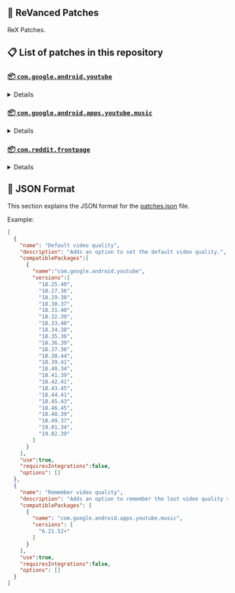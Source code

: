 ## 🧩 ReVanced Patches

ReX Patches.

## 📋 List of patches in this repository

### [📦 `com.google.android.youtube`](https://play.google.com/store/apps/details?id=com.google.android.youtube)
<details>

| 💊 Patch | 📜 Description | 🏹 Target Version |
|:--------:|:--------------:|:-----------------:|
| `Add splash animation` | Adds old style splash animation. | 18.25.40 ~ 19.02.39 |
| `Alternative thumbnails` | Adds options to replace video thumbnails using the DeArrow API or image captures from the video. | 18.25.40 ~ 19.02.39 |
| `Ambient mode switch` | Adds an option to bypass the restrictions of ambient mode or disable it completely. | 18.25.40 ~ 19.02.39 |
| `Append time stamps information` | Adds an option to add the current video quality or playback speed in brackets next to the current time. | 18.25.40 ~ 19.02.39 |
| `Change player flyout panel toggles` | Adds an option to use text toggles instead of switch toggles within the additional settings menu. | 18.25.40 ~ 19.02.39 |
| `Change start page` | Adds an option to set which page the app opens in instead of the homepage. | 18.25.40 ~ 19.02.39 |
| `Custom branding heading` | Applies a custom heading in the top left corner within the app. | 18.25.40 ~ 19.02.39 |
| `Custom branding icon YouTube` | Change the YouTube launcher icon to the icon specified in options.json. | 18.25.40 ~ 19.02.39 |
| `Custom branding name YouTube` | Rename the YouTube app to the name specified in options.json. | 18.25.40 ~ 19.02.39 |
| `Custom double tap length` | Add 'double-tap to seek' value. | 18.25.40 ~ 19.02.39 |
| `Custom package name` | Changes the package name for the non-root build of YouTube and YouTube Music to the name specified in options.json. | all |
| `Custom playback speed` | Adds options to customize available playback speeds. | 18.25.40 ~ 19.02.39 |
| `Custom player overlay opacity` | Adds an option to change the opacity of the video player background when player controls are visible. | 18.25.40 ~ 19.02.39 |
| `Custom seekbar color` | Adds an option to customize seekbar colors in video players and video thumbnails. | 18.25.40 ~ 19.02.39 |
| `Default playback speed` | Adds an option to set the default playback speed. | 18.25.40 ~ 19.02.39 |
| `Default video quality` | Adds an option to set the default video quality. | 18.25.40 ~ 19.02.39 |
| `Disable HDR video` | Adds options to disable HDR video. | 18.25.40 ~ 19.02.39 |
| `Disable QUIC protocol` | Adds an option to disable CronetEngine's QUIC protocol. | 18.25.40 ~ 19.02.39 |
| `Disable auto captions` | Adds an option to disable captions from being automatically enabled. | 18.25.40 ~ 19.02.39 |
| `Disable haptic feedback` | Adds an option to disable haptic feedback when swiping the video player. | 18.25.40 ~ 19.02.39 |
| `Disable landscape mode` | Adds an option to disable landscape mode when entering fullscreen. | 18.25.40 ~ 19.02.39 |
| `Disable pip notification` | Disable pip notification when you first launch pip mode. | 18.25.40 ~ 19.02.39 |
| `Disable rolling number animations` | Adds an option to disable rolling number animations of video view count, user likes, and upload time. | 18.43.45 ~ 19.02.39 |
| `Disable shorts on startup` | Adds an option to disable the Shorts player from resuming on app startup when Shorts were last being watched. | 18.25.40 ~ 19.02.39 |
| `Disable speed overlay` | Adds an option to disable 'Play at 2x speed' when pressing and holding in the video player. | 18.25.40 ~ 19.02.39 |
| `Disable update screen` | Adds an option to disable the "Update your app" screen that appears when using an outdated client. | 18.25.40 ~ 19.02.39 |
| `Enable bottom player gestures` | Adds an option to enter fullscreen when swiping down below the video player. | 18.25.40 ~ 19.02.39 |
| `Enable compact controls overlay` | Adds an option to make the fullscreen controls compact. | 18.25.40 ~ 19.02.39 |
| `Enable debug logging` | Adds an option to enable debug logging. | 18.25.40 ~ 19.02.39 |
| `Enable external browser` | Adds an option to always open links in your browser instead of in the in-app-browser. | 18.25.40 ~ 19.02.39 |
| `Enable gradient loading screen` | Adds an option to enable gradient loading screen. | 18.25.40 ~ 19.02.39 |
| `Enable language switch` | Adds an option to enable or disable language switching toggle. | 18.25.40 ~ 19.02.39 |
| `Enable minimized playback` | Enables minimized and background playback. | 18.25.40 ~ 19.02.39 |
| `Enable new splash animation` | Adds an option to enable a new type of splash animation. | 18.25.40 ~ 19.02.39 |
| `Enable new thumbnail preview` | Adds an option to enables the new seekbar thumbnails preview. | 18.25.40 ~ 19.02.39 |
| `Enable old quality layout` | Adds an option to restore the old video quality menu with specific video resolution options. | 18.25.40 ~ 19.02.39 |
| `Enable open links directly` | Adds an option to skip over redirection URLs in external links. | 18.25.40 ~ 19.02.39 |
| `Enable seekbar tapping` | Adds an option to enable tap-to-seek on the seekbar of the video player. | 18.25.40 ~ 19.02.39 |
| `Enable song search` | Adds an option to enable song search in the voice search screen. | 18.30.37 ~ 19.02.39 |
| `Enable tablet mini player` | Adds an option to enable the tablet mini player layout. | 18.25.40 ~ 19.02.39 |
| `Enable tablet navigation bar` | Adds an option to enable the tablet navigation bar. | 18.25.40 ~ 19.02.39 |
| `Enable wide search bar` | Adds an option to replace the search icon with a wide search bar. This will hide the YouTube logo when active. | 18.25.40 ~ 19.02.39 |
| `Force fullscreen` | Adds an option to forcefully open videos in fullscreen. | 18.25.40 ~ 19.02.39 |
| `Force opus codec` | Adds an option to force the opus audio codec instead of the mp4a audio codec. | 18.25.40 ~ 19.02.39 |
| `Force video codec` | Adds an option to force the video codec. | 18.25.40 ~ 19.02.39 |
| `Hide account menu` | Adds the ability to hide account menu elements using a custom filter in the account menu and You tab. | 18.25.40 ~ 19.02.39 |
| `Hide animated button background` | Hides the background of the pause and play animated buttons in the Shorts player. | 18.25.40 ~ 19.02.39 |
| `Hide auto player popup panels` | Adds an option to hide panels (such as live chat) from opening automatically. | 18.25.40 ~ 19.02.39 |
| `Hide autoplay button` | Adds an option to hide the autoplay button in the video player. | 18.25.40 ~ 19.02.39 |
| `Hide autoplay preview` | Adds an option to hide the autoplay preview container when in fullscreen. | 18.25.40 ~ 19.02.39 |
| `Hide button container` | Adds options to hide action buttons below the video player. | 18.25.40 ~ 19.02.39 |
| `Hide captions button` | Adds an option to hide the captions button in the video player. | 18.25.40 ~ 19.02.39 |
| `Hide cast button` | Adds an option to hide the cast button. | 18.25.40 ~ 19.02.39 |
| `Hide category bar` | Adds an option to hide the category bar in feeds. | 18.25.40 ~ 19.02.39 |
| `Hide channel avatar section` | Adds an option to hide the channel avatar section of the subscription feed. | 18.25.40 ~ 19.02.39 |
| `Hide channel profile components` | Adds an option to hide channel profile components. | 18.25.40 ~ 19.02.39 |
| `Hide channel watermark` | Adds an option to hide creator's watermarks in the video player. | 18.25.40 ~ 19.02.39 |
| `Hide collapse button` | Adds an option to hide the collapse button in the video player. | 18.25.40 ~ 19.02.39 |
| `Hide comment component` | Adds options to hide components related to comments. | 18.25.40 ~ 19.02.39 |
| `Hide crowdfunding box` | Adds an option to hide the crowdfunding box between the player and video description. | 18.25.40 ~ 19.02.39 |
| `Hide description components` | Adds an option to hide description components. | 18.25.40 ~ 19.02.39 |
| `Hide double tap overlay filter` | Hides the double tap dark filter layer. | 18.25.40 ~ 19.02.39 |
| `Hide double tap to like animations` | Hides the like animations when double tap the screen in the Shorts player. | 18.25.40 ~ 19.02.39 |
| `Hide end screen cards` | Adds an option to hide suggested video cards at the end of the video in the video player. | 18.25.40 ~ 19.02.39 |
| `Hide end screen overlay` | Adds an option to hide the overlay in fullscreen when swiping up and at the end of videos. | 18.25.40 ~ 19.02.39 |
| `Hide feed flyout panel` | Adds the ability to hide feed flyout panel components using a custom filter. | 18.25.40 ~ 19.02.39 |
| `Hide filmstrip overlay` | Adds an option to hide filmstrip overlay in the video player. | 18.25.40 ~ 19.02.39 |
| `Hide floating microphone` | Adds an option to hide the floating microphone button when searching. | 18.25.40 ~ 19.02.39 |
| `Hide fullscreen panels` | Adds an option to hide panels such as live chat when in fullscreen. | 18.25.40 ~ 19.02.39 |
| `Hide general ads` | Adds options to hide general ads. | 18.25.40 ~ 19.02.39 |
| `Hide handle` | Adds options to hide the handle in the account switcher and You tab. | 18.25.40 ~ 19.02.39 |
| `Hide info cards` | Adds an option to hide info-cards in the video player. | 18.25.40 ~ 19.02.39 |
| `Hide latest videos button` | Adds options to hide latest videos button in home feed. | 18.25.40 ~ 19.02.39 |
| `Hide layout components` | Adds options to hide general layout components. | 18.25.40 ~ 19.02.39 |
| `Hide load more button` | Adds an option to hide the button under videos that loads similar videos. | 18.25.40 ~ 19.02.39 |
| `Hide mix playlists` | Adds an option to hide mix playlists in feed. | 18.25.40 ~ 19.02.39 |
| `Hide music button` | Adds an option to hide the YouTube Music button in the video player. | 18.25.40 ~ 19.02.39 |
| `Hide navigation buttons` | Adds options to hide and change navigation buttons (such as the Shorts button). | 18.25.40 ~ 19.02.39 |
| `Hide navigation label` | Adds an option to hide navigation bar labels. | 18.25.40 ~ 19.02.39 |
| `Hide player button background` | Hides the dark background surrounding the video player controls. | 18.25.40 ~ 19.02.39 |
| `Hide player flyout panel` | Adds options to hide player flyout panel components. | 18.25.40 ~ 19.02.39 |
| `Hide previous next button` | Adds an option to hide the previous and next buttons in the video player. | 18.25.40 ~ 19.02.39 |
| `Hide search term thumbnail` | Adds an option to hide thumbnails in the search term history. | 18.25.40 ~ 19.02.39 |
| `Hide seek message` | Adds an option to hide the 'Slide left or right to seek' or 'Release to cancel' message container in the video player. | 18.39.41 ~ 19.02.39 |
| `Hide seekbar` | Adds an option to hide the seekbar in video player and video thumbnails. | 18.25.40 ~ 19.02.39 |
| `Hide shorts components` | Adds options to hide components related to YouTube Shorts. | 18.25.40 ~ 19.02.39 |
| `Hide snack bar` | Adds an option to hide the snack bar action popup. | 18.25.40 ~ 19.02.39 |
| `Hide suggested actions` | Adds an option to hide the suggested actions bar inside the player. | 18.25.40 ~ 19.02.39 |
| `Hide suggested video overlay` | Adds an option to hide the suggested video overlay at the end of videos. | 18.25.40 ~ 19.02.39 |
| `Hide suggestions shelf` | Adds an option to hide the suggestions shelf in feed. | 18.25.40 ~ 19.02.39 |
| `Hide time stamp` | Adds an option to hide the timestamp in the bottom left of the video player. | 18.25.40 ~ 19.02.39 |
| `Hide toolbar button` | Adds an option to hide the button in the toolbar. | 18.25.40 ~ 19.02.39 |
| `Hide tooltip content` | Hides the tooltip box that appears on first install. | 18.25.40 ~ 19.02.39 |
| `Hide trending searches` | Adds an option to hide trending searches in the search bar. | 18.25.40 ~ 19.02.39 |
| `Hide video ads` | Adds an option to hide ads in the video player. | 18.25.40 ~ 19.02.39 |
| `Hide voice search button` | Hide voice search button in search bar. | 18.25.40 ~ 19.02.39 |
| `Keep landscape mode` | Adds an option to keep landscape mode when turning the screen off and on in fullscreen. | 18.42.41 ~ 19.02.39 |
| `Layout switch` | Adds an option to trick dpi to use tablet or phone layout. | 18.25.40 ~ 19.02.39 |
| `MaterialYou` | Enables MaterialYou theme for Android 12+ | 18.25.40 ~ 19.02.39 |
| `MicroG support` | Allows ReVanced Extended to run without root and under a different package name with MicroG. | 18.25.40 ~ 19.02.39 |
| `Overlay buttons` | Adds an option to display overlay buttons in the video player. | 18.25.40 ~ 19.02.39 |
| `Quick actions components` | Adds options to hide and customize components below the seekbar in fullscreen. | 18.25.40 ~ 19.02.39 |
| `Remove viewer discretion dialog` | Adds an option to remove the dialog that appears when opening a video that has been age-restricted by accepting it automatically. This does not bypass the age restriction. | 18.25.40 ~ 19.02.39 |
| `Return YouTube Dislike` | Shows the dislike count of videos using the Return YouTube Dislike API. | 18.25.40 ~ 19.02.39 |
| `Sanitize sharing links` | Adds an option to remove tracking query parameters from URLs when sharing links. | 18.25.40 ~ 19.02.39 |
| `Settings` | Applies mandatory patches to implement ReVanced Extended settings into the application. | 18.25.40 ~ 19.02.39 |
| `Shorts outline button` | Apply the outline icon to the action button of the Shorts player. | 18.25.40 ~ 19.02.39 |
| `SponsorBlock` | Integrates SponsorBlock which allows skipping video segments such as sponsored content. | 18.25.40 ~ 19.02.39 |
| `Spoof app version` | Adds options to spoof the YouTube client version. This can be used to restore old UI elements and features. | 18.25.40 ~ 19.02.39 |
| `Spoof device dimensions` | Adds an option to spoof the device dimensions which unlocks higher video qualities if they aren't available on the device. | 18.25.40 ~ 19.02.39 |
| `Spoof player parameters` | Adds options to spoof player parameters to prevent playback issues. | 18.25.40 ~ 19.02.39 |
| `Swipe controls` | Adds options to enable and configure volume and brightness swipe controls. | 18.25.40 ~ 19.02.39 |
| `Theme` | Change the app's theme to the values specified in options.json. | 18.25.40 ~ 19.02.39 |
| `Translations` | Add Crowdin translations for YouTube. | 18.25.40 ~ 19.02.39 |
</details>

### [📦 `com.google.android.apps.youtube.music`](https://play.google.com/store/apps/details?id=com.google.android.apps.youtube.music)
<details>

| 💊 Patch | 📜 Description | 🏹 Target Version |
|:--------:|:--------------:|:-----------------:|
| `Amoled` | Applies a pure black theme to some components. | 6.21.52+ |
| `Background play` | Enables playing music in the background. | 6.21.52+ |
| `Bitrate default value` | Sets the audio quality to "Always High" when you first install the app. | 6.21.52+ |
| `Certificate spoof` | Enables YouTube Music to work with Android Auto by spoofing the YouTube Music certificate. | 6.21.52+ |
| `Change start page` | Adds an option to set which page the app opens in instead of the homepage. | 6.21.52+ |
| `Custom branding icon YouTube Music` | Changes the YouTube Music app icon to the icon specified in options.json. | 6.21.52+ |
| `Custom branding name YouTube Music` | Renames the YouTube Music app to the name specified in options.json. | 6.21.52+ |
| `Custom package name` | Changes the package name for the non-root build of YouTube and YouTube Music to the name specified in options.json. | 6.21.52+ |
| `Custom playback speed` | Adds an option to customize available playback speeds. | 6.21.52+ |
| `Disable auto captions` | Adds an option to disable captions from being automatically enabled. | 6.21.52+ |
| `Disable overlay filter` | Removes the dark overlay when comment, share, save to playlist, and flyout panels are open. | 6.21.52+ |
| `Enable black navigation bar` | Adds an option to set the navigation bar color to black. | 6.21.52+ |
| `Enable color match player` | Adds an option to match the color of the miniplayer to the fullscreen player. Deprecated on YT Music 6.34.51+. | 6.21.52 ~ 6.33.52 |
| `Enable compact dialog` | Adds an option to enable the compact flyout menu on phones. | 6.21.52+ |
| `Enable custom filter` | Adds a custom filter which can be used to hide layout components. | 6.21.52+ |
| `Enable debug logging` | Adds an option to enable debug logging. | 6.21.52+ |
| `Enable force minimized player` | Adds an option to keep the miniplayer minimized even when another track is played. | 6.21.52+ |
| `Enable landscape mode` | Adds an option to enable landscape mode when rotating the screen on phones. | 6.21.52+ |
| `Enable minimized playback` | Enables playback in miniplayer for Kids music. | 6.21.52+ |
| `Enable old player background` | Adds an option to return the player background to the old style. Deprecated on YT Music 6.34.51+. | 6.21.52 ~ 6.33.52 |
| `Enable old player layout` | Adds an option to return the player layout to the old style. Deprecated on YT Music 6.31.55+. | 6.21.52 ~ 6.33.52 |
| `Enable old style library shelf` | Adds an option to return the library tab to the old style. | 6.21.52+ |
| `Enable old style miniplayer` | Adds an option to return the miniplayer to the old style. | 6.21.52+ |
| `Enable opus codec` | Adds an option use the opus audio codec instead of the mp4a audio codec. | 6.21.52+ |
| `Enable playback speed` | Adds an option to add a playback speed button to the flyout panel. | 6.21.52+ |
| `Enable zen mode` | Adds an option to change the player background to light grey to reduce eye strain. Deprecated on YT Music 6.34.51+. | 6.21.52 ~ 6.33.52 |
| `Exclusive audio playback` | Unlocks the option to play music without video. | 6.21.52+ |
| `Hide For You shelf` | Adds an option to hide the For You shelf from the homepage. | 6.21.52+ |
| `Hide account menu` | Adds the ability to hide account menu elements using a custom filter. | 6.21.52+ |
| `Hide action bar component` | Adds options to hide action bar components and replace the offline download button with an external download button. | 6.21.52+ |
| `Hide button shelf` | Adds an option to hide the button shelf from the homepage and explore tab. | 6.21.52+ |
| `Hide carousel shelf` | Adds an option to hide the carousel shelf from the homepage and explore tab. | 6.21.52+ |
| `Hide cast button` | Adds an option to hide the cast button. | 6.21.52+ |
| `Hide category bar` | Adds an option to hide the category bar. | 6.21.52+ |
| `Hide channel guidelines` | Adds an option to hide the channel guidelines at the top of the comments section. | 6.21.52+ |
| `Hide double tap overlay filter` | Removes the dark overlay when double-tapping to seek. | 6.21.52+ |
| `Hide emoji picker and time stamp` | Adds an option to hide the emoji picker and time stamp when typing comments. | 6.21.52+ |
| `Hide flyout panel` | Adds options to hide flyout panel components. | 6.21.52+ |
| `Hide fullscreen share button` | Adds an option to hide the share button in the fullscreen player. | 6.21.52+ |
| `Hide general ads` | Adds options to hide general ads. | 6.21.52+ |
| `Hide get premium` | Hides the "Get Music Premium" label from the account menu and settings. | 6.21.52+ |
| `Hide handle` | Adds an option to hide the handle in the account menu. | 6.21.52+ |
| `Hide history button` | Adds an option to hide the history button in the toolbar. | 6.21.52+ |
| `Hide navigation bar component` | Adds options to hide navigation bar components. | 6.21.52+ |
| `Hide new playlist button` | Adds an option to hide the "New playlist" button in the library. | 6.21.52+ |
| `Hide player overlay filter` | Removes the dark overlay when single-tapping player. | 6.21.52+ |
| `Hide playlist card` | Adds an option to hide the playlist card from the homepage. | 6.21.52+ |
| `Hide tap to update button` | Adds an option to hide the tap to update button. | 6.21.52+ |
| `Hide taste builder` | Hides the "Tell us which artists you like" card from the homepage. | 6.21.52+ |
| `Hide terms container` | Adds an option to hide the terms of service container in the account menu. | 6.21.52+ |
| `Hide tooltip content` | Hides the tooltip box that appears when opening the app for the first time. | 6.21.52+ |
| `Hide voice search button` | Hides the voice search button in the search bar. | 6.21.52+ |
| `MicroG support` | Allows YouTube Music to run without root and under a different package name with MicroG. | 6.21.52+ |
| `Remember playback speed` | Adds an option to remember the last playback speed selected. | 6.21.52+ |
| `Remember repeat state` | Adds an option to remember the state of the repeat toggle. | 6.21.52+ |
| `Remember shuffle state` | Adds an option to remember the state of the shuffle toggle. | 6.21.52+ |
| `Remember video quality` | Adds an option to remember the last video quality selected. | 6.21.52+ |
| `Remove viewer discretion dialog` | Adds an option to remove the dialog that appears when opening a video that has been age-restricted by accepting it automatically. This does not bypass the age restriction. | 6.21.52+ |
| `Replace cast button` | Adds an option to replace the cast button in the player with the "Open music" button. | 6.21.52+ |
| `Replace dismiss queue` | Adds an option to replace "Dismiss queue" with "Watch on YouTube" in the flyout menu. | 6.21.52+ |
| `Return YouTube Dislike` | Adds an option to show the dislike count of songs using the Return YouTube Dislike API. | 6.21.52+ |
| `Sanitize sharing links` | Adds an option to remove tracking query parameters from URLs when sharing links. | 6.21.52+ |
| `Settings` | Adds ReVanced Extended settings to YouTube Music. | 6.21.52+ |
| `SponsorBlock` | Adds options to enable and configure SponsorBlock, which can skip undesired video segments such as non-music sections. | 6.21.52+ |
| `Spoof app version` | Adds options to spoof the YouTube Music client version. This can remove the radio mode restriction in Canadian regions or disable real-time lyrics. | 6.21.52+ |
| `Translations` | Adds Crowdin translations for YouTube Music. | 6.21.52+ |
</details>

### [📦 `com.reddit.frontpage`](https://play.google.com/store/apps/details?id=com.reddit.frontpage)
<details>

| 💊 Patch | 📜 Description | 🏹 Target Version |
|:--------:|:--------------:|:-----------------:|
| `Change package name` | Changes the package name for Reddit to the name specified in options.json. | all |
| `Custom branding name Reddit` | Renames the Reddit app to the name specified in options.json. | all |
| `Disable screenshot popup` | Adds an option to disable the popup that shows up when taking a screenshot. | all |
| `Hide ads` | Adds options to hide ads. | all |
| `Hide navigation buttons` | Adds options to hide buttons in the navigation bar. | all |
| `Hide recently visited shelf` | Adds an option to hide the recently visited shelf in the sidebar. | all |
| `Hide toolbar button` | Adds an option to hide the r/place or Reddit recap button in the toolbar. | all |
| `Open links directly` | Adds an option to skip over redirection URLs in external links. | all |
| `Open links externally` | Adds an option to always open links in your browser instead of in the in-app-browser. | all |
| `Premium icon` | Unlocks premium app icons. | all |
| `Remove subreddit dialog` | Adds options to remove the NSFW community warning and notifications suggestion dialogs by dismissing them automatically. | all |
| `Sanitize sharing links` | Adds an option to remove tracking query parameters from URLs when sharing links. | all |
| `Settings` | Adds ReVanced Extended settings to Reddit. | all |
</details>



## 📝 JSON Format

This section explains the JSON format for the [patches.json](patches.json) file.

Example:

```json
[
  {
    "name": "Default video quality",
    "description": "Adds an option to set the default video quality.",
    "compatiblePackages":[
      {
        "name":"com.google.android.youtube",
        "versions":[
          "18.25.40",
          "18.27.36",
          "18.29.38",
          "18.30.37",
          "18.31.40",
          "18.32.39",
          "18.33.40",
          "18.34.38",
          "18.35.36",
          "18.36.39",
          "18.37.36",
          "18.38.44",
          "18.39.41",
          "18.40.34",
          "18.41.39",
          "18.42.41",
          "18.43.45",
          "18.44.41",
          "18.45.43",
          "18.46.45",
          "18.48.39",
          "18.49.37",
          "19.01.34",
          "19.02.39"
        ]
      }
    ],
    "use":true,
    "requiresIntegrations":false,
    "options": []
  },
  {
    "name": "Remember video quality",
    "description": "Adds an option to remember the last video quality selected.",
    "compatiblePackages": [
      {
        "name": "com.google.android.apps.youtube.music",
        "versions": [
          "6.21.52+"
        ]
      }
    ],
    "use":true,
    "requiresIntegrations":false,
    "options": []
  }
]
```
